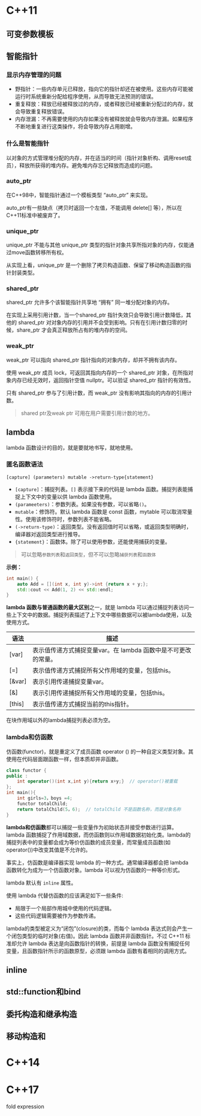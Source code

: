 # C++11

## 可变参数模板



## 智能指针

### 显示内存管理的问题

- 野指针：一些内存单元已释放，指向它的指针却还在被使用。这些内存可能被运行时系统重新分配给程序使用，从而导致无法预测的错误。
- 重复释放：释放已经被释放过的内存，或者释放已经被重新分配过的内存，就会导致重复释放错误。
- 内存泄漏：不再需要使用的内存如果没有被释放就会导致内存泄漏。如果程序不断地重复进行这类操作，将会导致内存占用剧增。

### 什么是智能指针

以对象的方式管理堆分配的内存，并在适当的时间（指针对象析构、调用reset成员），释放所获得的堆内存。避免堆内存忘记释放而造成的问题。

### auto_ptr

在C++98中，智能指针通过一个模板类型 “auto_ptr” 来实现。

auto_ptr有一些缺点（拷贝时返回一个左值，不能调用 delete[] 等），所以在 C++11标准中被废弃了。

### unique_ptr

unique_ptr 不能与其他 unique_ptr 类型的指针对象共享所指对象的内存，仅能通过move函数转移所有权。

从实现上看，unique_ptr 是一个删除了拷贝构造函数、保留了移动构造函数的指针封装类型。

### shared_ptr

shared_ptr 允许多个该智能指针共享地 “拥有” 同一堆分配对象的内存。

在实现上采用引用计数，当一个shared_ptr 指针失效只会导致引用计数降低，其他的 shared_ptr 对对象内存的引用并不会受到影响。只有在引用计数归零的时候，share_ptr 才会真正释放所占有的堆内存的空间。

### weak_ptr

weak_ptr 可以指向 shared_ptr 指针指向的对象内存，却并不拥有该内存。

使用 weak_ptr 成员 lock，可返回其指向内存的一个 shared_ptr 对象，在所指对象内存已经无效时，返回指针空值 nullptr。可以验证 shared_ptr 指针的有效性。

只有 shared_ptr 参与了引用计数，而 weak_ptr 没有影响其指向的内存的引用计数。

> shared ptr及weak ptr 可用在用户需要引用计数的地方。

## lambda

lambda 函数设计的目的，就是要就地书写，就地使用。

### 匿名函数语法
```[capture] (parameters) mutable ->return-type{statement} ```

- `[capture]`：捕捉列表。`[]` 表示接下来的代码是 lambda 函数。捕捉列表能捕捉上下文中的变量以供 lambda 函数使用。
- `(parameeters)`：参数列表。如果没有参数，可以省略`()`。
- `mutable`：修饰符。默认 lambda 函数是 const 函数，mytable 可以取消常量性。使用该修饰符时，参数列表不能省略。
- `(->return-type)`：返回类型。没有返回值时可以省略，或返回类型明确时，编译器对返回类型进行推导。
- `{statement}`：函数体。除了可以使用参数，还能使用捕获的变量。

> 可以忽略`参数列表`和`返回类型`，但不可以忽略```捕获列表```和```函数体```

**示例：**

```cpp
int main() {
	auto Add = [](int x, int y)->int {return x + y;};
	std::cout << Add(1, 2) << std::endl;
}
```
**lambda 函数与普通函数的最大区别**之一，就是 lambda 可以通过捕捉列表访问一些上下文中的数据。捕捉列表描述了上下文中哪些数据可以被lambda使用，以及使用方式。

|语法 |描述|
|-|-|
|[var]|表示值传递方式捕捉变量var。在 lambda 函数中是不可更改的常量。|
|[=]|表示值传递方式捕捉所有父作用域的变量，包括this。|
|[&var]|表示引用传递捕捉变量var。|
|[&]| 表示引用传递捕捉所有父作用域的变量，包括this。 |
|[this]|表示值传递方式捕捉当前的this指针。|

在块作用域以外的lambda捕捉列表必须为空。

### lambda和仿函数

仿函数(functor)，就是重定义了成员函数 operator () 的一种自定义类型对象。其使用在代码层面跟函数一样，但本质却并非函数。

```c++
class functor {
public :
	int operator()(int x,int y){return x+y;}  // operator()被重载
};
int main(){
	int girls=3，boys =4;
    functor totalChild;          
    return totalChild(5，6);  // totalChild 不是函数名称，而是对象名称
}
```

**lambda和仿函数**都可以捕捉一些变量作为初始状态并接受参数进行运算。lambda 函数捕捉了作用域数据，而仿函数则以作用域数据初始化类。lambda的捕捉列表中的变量都会成为等价仿函数的成员变量，而常量成员函数(如operator())中改变其值是不允许的。

事实上，仿函数是编译器实现 lambda 的一种方式。通常编译器都会把 lambda 函数转化为成为一个仿函数对象。lambda 可以视为仿函数的一种等价形式。

lambda 默认有 `inline` 属性。

使用 lambda 代替仿函数的应该满足如下一些条件:

- 局限于一个局部作用城中使用的代码逻辑。
- 这些代码逻辑需要被作为参数传递。



lambda的类型被定义为“闭包”(closure)的类，而每个 lambda 表达式则会产生一个闭包类型的临时对象(右值)。因此 lambda 函数并非函数指针。不过 C++11 标准却允许 lambda 表达是向函数指针的转换，前提是 lambda 函数没有捕捉任何变量，且函数指针所示的函数原型，必须跟 lambda 函数有着相同的调用方式。

## inline

## std::function和bind

## 委托构造和继承构造



## 移动构造和





# C++14



# C++17

fold expression
